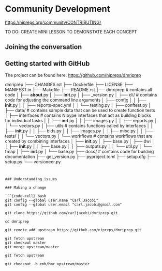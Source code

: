 # Community Development

https://nipreps.org/community/CONTRIBUTING/

TO DO: CREATE MINI LESSON TO DEMONSTATE EACH CONCEPT

## Joining the conversation

## Getting started with GitHub

The project can be found here: https://github.com/nipreps/dmriprep

dmriprep
├── CHANGES.rst
├── Dockerfile
├── LICENSE
├── MANIFEST.in
├── Makefile
├── README.rst
├── dmriprep                    # contains all code
│   ├── __about__.py
│   ├── __init__.py
│   ├── _version.py
│   ├── cli/                    # contains code for adjusting the command line arguments
│   ├── config
│   │   ├── __init__.py
│   │   ├── reports-spec.yml
│   │   └── testing.py
│   ├── conftest.py
│   ├── data/                   # contains sample data that can be used to create function tests
│   ├── interfaces              # contains Nipype interfaces that act as building blocks for individual tasks
│   │   ├── __init__.py
│   │   ├── images.py
│   │   ├── reports.py
│   │   └── vectors.py
│   ├── utils                   # contains functions called by interfaces
│   │   ├── __init__.py
│   │   ├── bids.py
│   │   ├── images.py
│   │   ├── misc.py
│   │   ├── tests/
│   │   └── vectors.py
│   └── workflows               # contains workflows that are created by combining interfaces
│       ├── __init__.py
│       ├── base.py
│       ├── dwi
│       │   ├── __init__.py
│       │   ├── base.py
│       │   ├── outputs.py
│       │   └── util.py
│       └── fmap
│           ├── __init__.py
│           └── base.py
├── docs/                       # contains code for building documentation
├── get_version.py
├── pyproject.toml
├── setup.cfg
├── setup.py
└── versioneer.py
```


### Understanding issues

### Making a change

```{code-cell} bash
git config --global user.name "Carl Jacobi"
git config --global user.email "carl.jacobi@gmail.com"
```

```{code-cell} bash
git clone https://github.com/carljacobi/dmriprep.git

cd dmriprep

git remote add upstream https://github.com/nipreps/dmriprep.git
```

```{code-cell} bash
git fetch upstream
git checkout master
git merge upstream/master
```

```{code-cell} bash
git fetch upstream

git checkout -b enh/hmc upstream/master
```